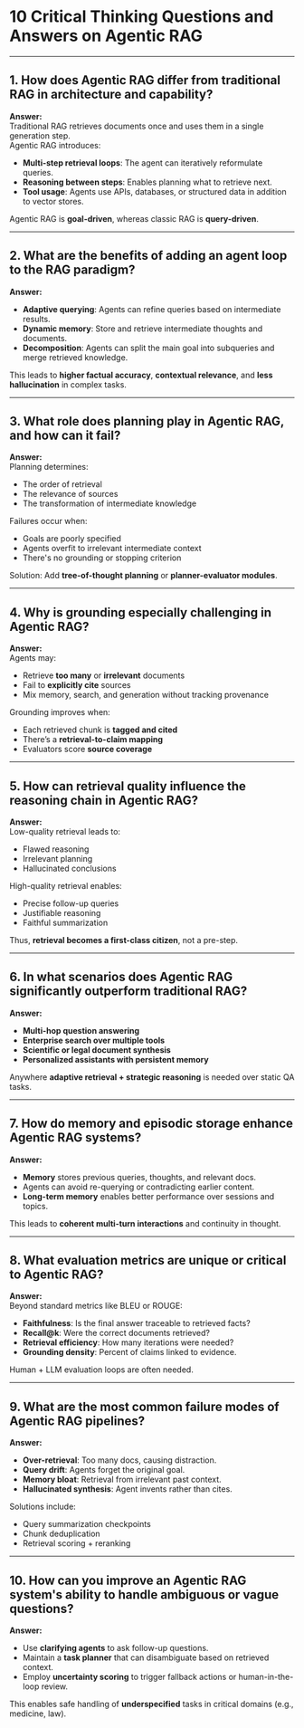 # 10 Critical Thinking Questions and Answers on Agentic RAG

---

## 1. How does Agentic RAG differ from traditional RAG in architecture and capability?

**Answer:**  
Traditional RAG retrieves documents once and uses them in a single generation step.  
Agentic RAG introduces:
- **Multi-step retrieval loops**: The agent can iteratively reformulate queries.
- **Reasoning between steps**: Enables planning what to retrieve next.
- **Tool usage**: Agents use APIs, databases, or structured data in addition to vector stores.

Agentic RAG is **goal-driven**, whereas classic RAG is **query-driven**.

---

## 2. What are the benefits of adding an agent loop to the RAG paradigm?

**Answer:**  
- **Adaptive querying**: Agents can refine queries based on intermediate results.
- **Dynamic memory**: Store and retrieve intermediate thoughts and documents.
- **Decomposition**: Agents can split the main goal into subqueries and merge retrieved knowledge.

This leads to **higher factual accuracy**, **contextual relevance**, and **less hallucination** in complex tasks.

---

## 3. What role does planning play in Agentic RAG, and how can it fail?

**Answer:**  
Planning determines:
- The order of retrieval
- The relevance of sources
- The transformation of intermediate knowledge

Failures occur when:
- Goals are poorly specified
- Agents overfit to irrelevant intermediate context
- There's no grounding or stopping criterion

Solution: Add **tree-of-thought planning** or **planner-evaluator modules**.

---

## 4. Why is grounding especially challenging in Agentic RAG?

**Answer:**  
Agents may:
- Retrieve **too many** or **irrelevant** documents
- Fail to **explicitly cite** sources
- Mix memory, search, and generation without tracking provenance

Grounding improves when:
- Each retrieved chunk is **tagged and cited**
- There’s a **retrieval-to-claim mapping**
- Evaluators score **source coverage**

---

## 5. How can retrieval quality influence the reasoning chain in Agentic RAG?

**Answer:**  
Low-quality retrieval leads to:
- Flawed reasoning
- Irrelevant planning
- Hallucinated conclusions

High-quality retrieval enables:
- Precise follow-up queries
- Justifiable reasoning
- Faithful summarization

Thus, **retrieval becomes a first-class citizen**, not a pre-step.

---

## 6. In what scenarios does Agentic RAG significantly outperform traditional RAG?

**Answer:**  
- **Multi-hop question answering**
- **Enterprise search over multiple tools**
- **Scientific or legal document synthesis**
- **Personalized assistants with persistent memory**

Anywhere **adaptive retrieval + strategic reasoning** is needed over static QA tasks.

---

## 7. How do memory and episodic storage enhance Agentic RAG systems?

**Answer:**  
- **Memory** stores previous queries, thoughts, and relevant docs.
- Agents can avoid re-querying or contradicting earlier content.
- **Long-term memory** enables better performance over sessions and topics.

This leads to **coherent multi-turn interactions** and continuity in thought.

---

## 8. What evaluation metrics are unique or critical to Agentic RAG?

**Answer:**  
Beyond standard metrics like BLEU or ROUGE:
- **Faithfulness**: Is the final answer traceable to retrieved facts?
- **Recall@k**: Were the correct documents retrieved?
- **Retrieval efficiency**: How many iterations were needed?
- **Grounding density**: Percent of claims linked to evidence.

Human + LLM evaluation loops are often needed.

---

## 9. What are the most common failure modes of Agentic RAG pipelines?

**Answer:**  
- **Over-retrieval**: Too many docs, causing distraction.
- **Query drift**: Agents forget the original goal.
- **Memory bloat**: Retrieval from irrelevant past context.
- **Hallucinated synthesis**: Agent invents rather than cites.

Solutions include:
- Query summarization checkpoints
- Chunk deduplication
- Retrieval scoring + reranking

---

## 10. How can you improve an Agentic RAG system's ability to handle ambiguous or vague questions?

**Answer:**  
- Use **clarifying agents** to ask follow-up questions.
- Maintain a **task planner** that can disambiguate based on retrieved context.
- Employ **uncertainty scoring** to trigger fallback actions or human-in-the-loop review.

This enables safe handling of **underspecified** tasks in critical domains (e.g., medicine, law).

